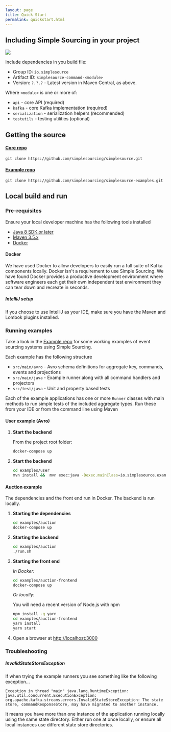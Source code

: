 ```yaml
---
layout: page
title: Quick Start
permalink: quickstart.html
---
```


## Including Simple Sourcing in your project

![](https://maven-badges.herokuapp.com/maven-central/io.simplesource/simplesource-command-api/badge.svg)

Include dependencies in you build file:

* Group ID: `io.simplesource`
* Artifact ID: `simplesource-command-<module>`
* Version: `?.?.?` - Latest version in Maven Central, as above.

Where `<module>` is one or more of:
* `api` - core API (required)
* `kafka` - core Kafka implementation (required)
* `serialization` - serialization helpers (recommended)
* `testutils` - testing utilities (optional)

## Getting the source

#### [Core repo](https://github.com/simplesourcing/simplesource)
```
git clone https://github.com/simplesourcing/simplesource.git
```

#### [Example repo](https://github.com/simplesourcing/simplesource-examples)
```
git clone https://github.com/simplesourcing/simplesource-examples.git
```

## Local build and run

### Pre-requisites

Ensure your local developer machine has the following tools installed 

   * [Java 8 SDK or later](http://www.oracle.com/technetwork/pt/java/javase/downloads/jdk8-downloads-2133151.html)
   * [Maven 3.5.x](https://maven.apache.org/download.cgi)
   * [Docker](https://download.docker.com/mac/stable/Docker.dmg)
   
#### Docker

We have used Docker to allow developers to easily run a full suite of Kafka components locally.
Docker isn't a requirement to use Simple Sourcing. We have found Docker provides 
a productive development environment where software engineers each get their own independent
test environment they can tear down and recreate in seconds.

##### IntelliJ setup

If you choose to use IntelliJ as your IDE, make sure you have the Maven and Lombok plugins installed.

### Running examples

Take a look in the [Example repo](https://github.com/simplesourcing/simplesource-examples) for some working examples of event sourcing systems using
Simple Sourcing. 

Each example has the following structure

* `src/main/avro` - Avro schema definitions for aggregate key, commands, events and projections
* `src/main/java` - Example runner along with all command handlers and projectors
* `src/test/java` - Unit and property based tests


Each of the example applications has one or more `Runner` classes with main methods to run simple tests of the included aggregate types. Run these from your IDE or from the command line using Maven

#### User example (Avro)

1. **Start the backend**
    
    From the project root folder:
    
    ```bash
    docker-compose up
    ```

1. **Start the backend**

    ```bash
    cd examples/user
    mvn install &&  mvn exec:java -Dexec.mainClass=io.simplesource.example.user.avro.UserAvroRunner
    ```

#### Auction example

The dependencies and the front end run in Docker. The backend is run locally.

1. **Starting the dependencies**
    
    ```bash
    cd examples/auction
    docker-compose up
    ```

1. **Starting the backend**
    
    ```bash
    cd examples/auction
    ./run.sh
    ```

1. **Starting the front end** 
    
    *In Docker:*
    
    ```bash
    cd examples/auction-frontend
    docker-compose up
    ```
    
    *Or locally:*
    
    You will need a recent version of Node.js with npm
    
    ```bash
    npm install -g yarn
    cd examples/auction-frontend
    yarn install
    yarn start
    ```
    
1. Open a browser at [http://localhost:3000](http://localhost:3000)

### Troubleshooting

##### InvalidStateStoreException

If when trying the example runners you see something like the following exception...

```
Exception in thread "main" java.lang.RuntimeException: java.util.concurrent.ExecutionException: org.apache.kafka.streams.errors.InvalidStateStoreException: The state store, commandResponseStore, may have migrated to another instance.
```

It means you have more than one instance of the application running locally using the same state directory. 
Either run one at once locally, or ensure all local instances use different state store directories.
